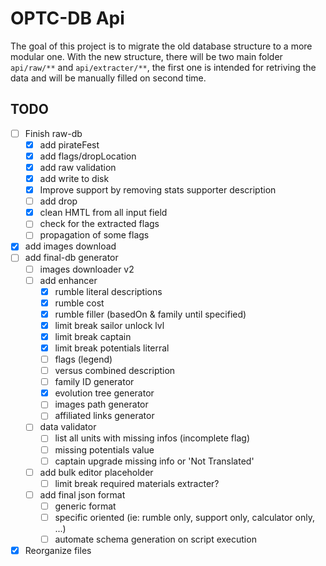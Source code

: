 # OPTC-DB Api

The goal of this project is to migrate the old database structure to a more modular one.
With the new structure, there will be two main folder `api/raw/**` and `api/extracter/**`, the first one is intended for retriving the data and will be manually filled on second time.

## TODO

- [ ] Finish raw-db
  - [x] add pirateFest
  - [x] add flags/dropLocation
  - [x] add raw validation
  - [x] add write to disk
  - [x] Improve support by removing stats supporter description
  - [ ] add drop
  - [x] clean HMTL from all input field
  - [ ] check for the extracted flags
  - [ ] propagation of some flags
- [x] add images download
- [ ] add final-db generator
  - [ ] images downloader v2
  - [ ] add enhancer
    - [x] rumble literal descriptions
    - [x] rumble cost
    - [x] rumble filler (basedOn & family until specified)
    - [x] limit break sailor unlock lvl
    - [x] limit break captain
    - [x] limit break potentials literral
    - [ ] flags (legend)
    - [ ] versus combined description
    - [ ] family ID generator
    - [x] evolution tree generator
    - [ ] images path generator
    - [ ] affiliated links generator
  - [ ] data validator
    - [ ] list all units with missing infos (incomplete flag)
    - [ ] missing potentials value
    - [ ] captain upgrade missing info or 'Not Translated'
  - [ ] add bulk editor placeholder
    - [ ] limit break required materials extracter?
  - [ ] add final json format
    - [ ] generic format
    - [ ] specific oriented (ie: rumble only, support only, calculator only, ...)
    - [ ] automate schema generation on script execution
- [x] Reorganize files
